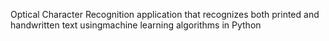 Optical Character Recognition application that recognizes both printed and handwritten text usingmachine learning algorithms in Python
